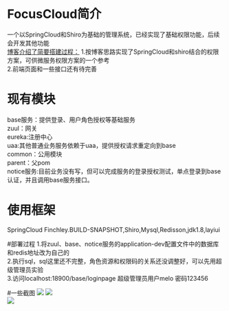 
# FocusCloud简介
一个以SpringCloud和Shiro为基础的管理系统，已经实现了基础权限功能，后续会开发其他功能</br>
[博客介绍了简要搭建过程：](https://blog.csdn.net/u014203449/article/details/88087516)
1.按博客思路实现了SpringCloud和shiro结合的权限方案，可供微服务权限方案的一个参考</br>
2.前端页面和一些接口还有待完善</br>

# 现有模块
base服务：提供登录、用户角色授权等基础服务</br>
zuul：网关</br>
eureka:注册中心</br>
uaa:其他普通业务服务依赖于uaa，提供授权请求重定向到base</br>
common：公用模块</br>
parent：父pom</br>
notice服务:目前业务没有写，但可以完成服务的登录授权测试，单点登录到base认证，并且调用base服务接口。</br>

# 使用框架
SpringCloud Finchley.BUILD-SNAPSHOT,Shiro,Mysql,Redisson,jdk1.8,layiui

#部署过程
1.将zuul、base、notice服务的application-dev配置文件中的数据库和redis地址改为自己的</br>
2.执行sql，sql这里还不完整，角色资源和权限码的关系还没调整好，可以先用超级管理员实验</br>
3.访问localhost:18900/base/loginpage 超级管理员用户melo 密码123456</br>


#一些截图
![](https://github.com/MeloFocus/FocusCloudWork/img/1.png) 
![](https://github.com/MeloFocus/FocusCloudWork/img/2.png)  
![](https://github.com/MeloFocus/FocusCloudWork/img/3.png)  

 
